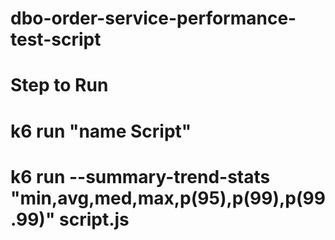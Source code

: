 # dbo-order-service-performance-test-script

# Step to Run
# k6 run "name Script"
# k6 run --summary-trend-stats "min,avg,med,max,p(95),p(99),p(99.99)" script.js